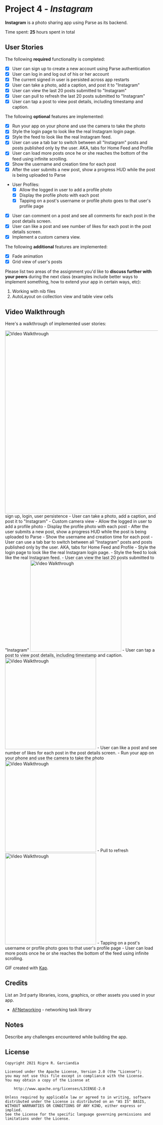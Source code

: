 # Project 4 - *Instagram*

**Instagram** is a photo sharing app using Parse as its backend.

Time spent: **25** hours spent in total

## User Stories

The following **required** functionality is completed:

- [x] User can sign up to create a new account using Parse authentication
- [x] User can log in and log out of his or her account
- [x] The current signed in user is persisted across app restarts
- [x] User can take a photo, add a caption, and post it to "Instagram"
- [x] User can view the last 20 posts submitted to "Instagram"
- [x] User can pull to refresh the last 20 posts submitted to "Instagram"
- [x] User can tap a post to view post details, including timestamp and caption.

The following **optional** features are implemented:

- [x] Run your app on your phone and use the camera to take the photo
- [x] Style the login page to look like the real Instagram login page.
- [x] Style the feed to look like the real Instagram feed.
- [x] User can use a tab bar to switch between all "Instagram" posts and posts published only by the user. AKA, tabs for Home Feed and Profile
- [x] User can load more posts once he or she reaches the bottom of the feed using infinite scrolling.
- [x] Show the username and creation time for each post
- [x] After the user submits a new post, show a progress HUD while the post is being uploaded to Parse
- User Profiles:
  - [x] Allow the logged in user to add a profile photo
  - [x] Display the profile photo with each post
  - [x] Tapping on a post's username or profile photo goes to that user's profile page
- [x] User can comment on a post and see all comments for each post in the post details screen.
- [x] User can like a post and see number of likes for each post in the post details screen.
- [x] Implement a custom camera view.

The following **additional** features are implemented:

- [x] Fade animation
- [x] Grid view of user's posts

Please list two areas of the assignment you'd like to **discuss further with your peers** during the next class (examples include better ways to implement something, how to extend your app in certain ways, etc):

1. Working with nib files
2. AutoLayout on collection view and table view cells

## Video Walkthrough

Here's a walkthrough of implemented user stories:


<img src='https://github.com/rigrergl/instagram/blob/main/ezgif.com-video-to-gif-2.gif' title='Video Walkthrough' width='600' alt='Video Walkthrough' />
sign up, login, user persistence
 - User can take a photo, add a caption, and post it to "Instagram"
 - Custom camera view
 - Allow the logged in user to add a profile photo
 - Display the profile photo with each post
 - After the user submits a new post, show a progress HUD while the post is being uploaded to Parse
 -  Show the username and creation time for each post
 -  User can use a tab bar to switch between all "Instagram" posts and posts published only by the user. AKA, tabs for Home Feed and Profile
 -  Style the login page to look like the real Instagram login page.
 -  Style the feed to look like the real Instagram feed.
 -  User can view the last 20 posts submitted to "Instagram"


<img src='https://github.com/rigrergl/instagram/blob/main/ezgif.com-video-to-gif-3.gif' title='Video Walkthrough' width='300' alt='Video Walkthrough' />
 - User can tap a post to view post details, including timestamp and caption.

<img src='https://github.com/rigrergl/instagram/blob/main/ezgif.com-video-to-gif.gif' title='Video Walkthrough' width='300' alt='Video Walkthrough' />
 - User can like a post and see number of likes for each post in the post details screen.
 - Run your app on your phone and use the camera to take the photo
<img src='https://github.com/rigrergl/instagram/blob/main/refresh.gif' title='Video Walkthrough' width='300' alt='Video Walkthrough' />
 - Pull to refresh


<img src='https://github.com/rigrergl/instagram/blob/main/infinite_scroll_and_profile_image_tap.gif' title='Video Walkthrough' width='300' alt='Video Walkthrough' />
 - Tapping on a post's username or profile photo goes to that user's profile page
 - User can load more posts once he or she reaches the bottom of the feed using infinite scrolling.


GIF created with [Kap](https://getkap.co/).

## Credits

List an 3rd party libraries, icons, graphics, or other assets you used in your app.

- [AFNetworking](https://github.com/AFNetworking/AFNetworking) - networking task library


## Notes

Describe any challenges encountered while building the app.

## License

    Copyright 2021 Rigre R. Garciandia

    Licensed under the Apache License, Version 2.0 (the "License");
    you may not use this file except in compliance with the License.
    You may obtain a copy of the License at

        http://www.apache.org/licenses/LICENSE-2.0

    Unless required by applicable law or agreed to in writing, software
    distributed under the License is distributed on an "AS IS" BASIS,
    WITHOUT WARRANTIES OR CONDITIONS OF ANY KIND, either express or implied.
    See the License for the specific language governing permissions and
    limitations under the License.
